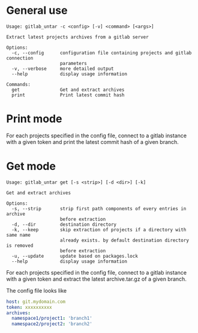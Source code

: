 # General use

```
Usage: gitlab_untar -c <config> [-v] <command> [<args>]

Extract latest projects archives from a gitlab server

Options:
  -c, --config      configuration file containing projects and gitlab connection
                    parameters
  -v, --verbose     more detailed output
  --help            display usage information

Commands:
  get               Get and extract archives
  print             Print latest commit hash
```

# Print mode

For each projects specified in the config file, connect to a gitlab instance
with a given token and print the latest commit hash of a given branch.

# Get mode

```
Usage: gitlab_untar get [-s <strip>] [-d <dir>] [-k]

Get and extract archives

Options:
  -s, --strip       strip first path components of every entries in archive
                    before extraction
  -d, --dir         destination directory
  -k, --keep        skip extraction of projects if a directory with same name
                    already exists. by default destination directory is removed
                    before extraction
  -u, --update      update based on packages.lock
  --help            display usage information
```

For each projects specified in the config file, connect to a gitlab instance
with a given token and extract the latest archive.tar.gz of a given branch.

The config file looks like

```yaml
host: git.mydomain.com
token: xxxxxxxxxx 
archives:
  namespace1/project1: 'branch1'
  namespace2/project2: 'branch2'
```